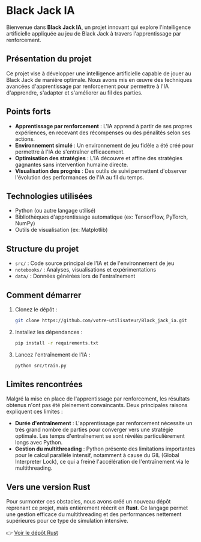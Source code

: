 # Black Jack IA

Bienvenue dans **Black Jack IA**, un projet innovant qui explore l'intelligence artificielle appliquée au jeu de Black Jack à travers l'apprentissage par renforcement.

## Présentation du projet

Ce projet vise à développer une intelligence artificielle capable de jouer au Black Jack de manière optimale. Nous avons mis en œuvre des techniques avancées d'apprentissage par renforcement pour permettre à l'IA d'apprendre, s'adapter et s'améliorer au fil des parties.

## Points forts

- **Apprentissage par renforcement** : L'IA apprend à partir de ses propres expériences, en recevant des récompenses ou des pénalités selon ses actions.
- **Environnement simulé** : Un environnement de jeu fidèle a été créé pour permettre à l'IA de s'entraîner efficacement.
- **Optimisation des stratégies** : L'IA découvre et affine des stratégies gagnantes sans intervention humaine directe.
- **Visualisation des progrès** : Des outils de suivi permettent d'observer l'évolution des performances de l'IA au fil du temps.

## Technologies utilisées

- Python (ou autre langage utilisé)
- Bibliothèques d'apprentissage automatique (ex: TensorFlow, PyTorch, NumPy)
- Outils de visualisation (ex: Matplotlib)

## Structure du projet

- `src/` : Code source principal de l'IA et de l'environnement de jeu
- `notebooks/` : Analyses, visualisations et expérimentations
- `data/` : Données générées lors de l'entraînement

## Comment démarrer

1. Clonez le dépôt :
   ```bash
   git clone https://github.com/votre-utilisateur/Black_jack_ia.git
   ```
2. Installez les dépendances :
   ```bash
   pip install -r requirements.txt
   ```
3. Lancez l'entraînement de l'IA :
   ```bash
   python src/train.py
   ```

## Limites rencontrées

Malgré la mise en place de l'apprentissage par renforcement, les résultats obtenus n'ont pas été pleinement convaincants. Deux principales raisons expliquent ces limites :

- **Durée d'entraînement** : L'apprentissage par renforcement nécessite un très grand nombre de parties pour converger vers une stratégie optimale. Les temps d'entraînement se sont révélés particulièrement longs avec Python.
- **Gestion du multithreading** : Python présente des limitations importantes pour le calcul parallèle intensif, notamment à cause du GIL (Global Interpreter Lock), ce qui a freiné l'accélération de l'entraînement via le multithreading.

## Vers une version Rust

Pour surmonter ces obstacles, nous avons créé un nouveau dépôt reprenant ce projet, mais entièrement réécrit en **Rust**. Ce langage permet une gestion efficace du multithreading et des performances nettement supérieures pour ce type de simulation intensive.

👉 [Voir le dépôt Rust](lien_vers_le_repo_rust)

